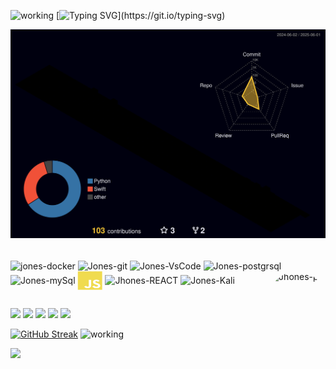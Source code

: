 <img height="40" title="working" src="https://media4.giphy.com/media/PVQFYx3fRdkKDHhis6/giphy.gif"> [![Typing SVG](https://readme-typing-svg.herokuapp.com?font=Fira+code&pause=1000&color=00F732&multiline=true&width=750&height=200&lines=Ol%C3%A1%2C+eu+sou+dev+jr+full+stack%2C+sej%C3%A1+bem+vindo+ao+meu+perfil.;Sempre+me+desafiando+e+aprendendo+algo+novo.)](https://git.io/typing-svg)

![Status](./profile-3d-contrib/profile-night-rainbow.svg)

  
  <div style="display: inline_block"><br>
  <img align="center" alt="jones-docker" height="40" width="40" src="https://cdn.jsdelivr.net/gh/devicons/devicon@latest/icons/docker/docker-original.svg">
  <img align="center" alt="Jones-git" height="30" width="40" src="https://cdn.jsdelivr.net/gh/devicons/devicon/icons/git/git-original.svg">
  <img align="center" alt="Jones-VsCode" height="30" width="40" src="https://cdn.jsdelivr.net/gh/devicons/devicon/icons/vscode/vscode-original.svg">
  <img align="center" alt="Jones-postgrsql" height="30" width="40" src="https://cdn.jsdelivr.net/gh/devicons/devicon/icons/postgresql/postgresql-original-wordmark.svg">
  <img align="center" alt="Jones-mySql" height="40" width="40" src="https://cdn.jsdelivr.net/gh/devicons/devicon/icons/mysql/mysql-original-wordmark.svg">
  <img align="center" alt="Jones-Js" height="30" width="40" src="https://raw.githubusercontent.com/devicons/devicon/master/icons/javascript/javascript-plain.svg">
  <img align="center" alt="Jhones-REACT" height="30" width="40" src="https://cdn.jsdelivr.net/gh/devicons/devicon/icons/react/react-original.svg">
  <img align="center" alt="Jones-Kali" height="30" width="40" src="https://i.imgur.com/MLSpzRh.png">
  <img align="right" alt="Jhones-pic" height="150" style="border-radius:50px;" title="WorkSpace" src="https://live.staticflickr.com/65535/54423435123_a729cd4e18_k.jpg">
</div>
  
  ##
  
  <div> 

  <a href = "mailto:jhoneshark@protonmail.com"><img src="https://img.shields.io/badge/ProtonMail-8B89CC?style=for-the-badge&logo=protonmail&logoColor=white" target="_blank"></a>
  <a href="https://www.linkedin.com/in/jhonesmichael/" target="_blank"><img src="https://img.shields.io/badge/-LinkedIn-%230077B5?style=for-the-badge&logo=linkedin&logoColor=white" target="_blank"></a> 
    <a href="https://open.spotify.com/playlist/7EbdsAZeYjzz52ciont5oJ?si=d656c4ef396a40c3" target="_blank"><img src="https://img.shields.io/badge/Spotify-1ED760?&style=for-the-badge&logo=spotify&logoColor=white" target="_blank"></a>
    <a href="https://www.binance.com/pt-BR/price/BITCOIN" target="_blank"><img src="https://img.shields.io/badge/Bitcoin-000000?style=for-the-badge&logo=bitcoin&logoColor=white" target="_blank"></a>
    <a href="https://steamcommunity.com/id/jhoneshark" target="_blank"><img src="https://img.shields.io/badge/Steam-000000?style=for-the-badge&logo=steam&logoColor=white" target="_blank"></a>
     
 </div>
  
  
  [![GitHub Streak](http://github-readme-streak-stats.herokuapp.com?user=Jhoneshark&theme=highcontrast&hide_border=true&date_format=j%20M%5B%20Y%5D)](https://git.io/streak-stats) <img height="150" title="working" src="https://c.tenor.com/y6HKvDu42NkAAAAi/technologist-desktop.gif">
  

  
  ![](https://komarev.com/ghpvc/?username=jhoneshark&color=grey)
  
  
